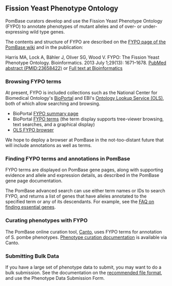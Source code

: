 ## Fission Yeast Phenotype Ontology

PomBase curators develop and use the Fission Yeast Phenotype Ontology
(FYPO) to annotate phenotypes of mutant alleles and of over- or
under-expressing wild type genes. 

The contents and structure of FYPO are described on the
[FYPO page of the PomBase wiki](http://curation.pombase.org/pombase-trac/wiki/FissionYeastPhenotypeOntology)
and in the publication:

Harris MA, Lock A, Bähler J, Oliver SG, Wood V. FYPO: The Fission
Yeast Phenotype Ontology. Bioinformatics. 2013 July 1;29(13):
1671–1678.
[PubMed abstract (PMID:23658422)](http://www.ncbi.nlm.nih.gov/pubmed/23658422) or
[Full text at Bioinformatics](http://bioinformatics.oxfordjournals.org/content/29/13/1671.long)

### Browsing FYPO terms

At present, FYPO is included collections such as the National Center
for Biomedical Ontology's
[BioPortal](http://bioportal.bioontology.org/) and EBI's
[Ontology Lookup Service (OLS)](http://www.ebi.ac.uk/ontology-lookup/),
both of which allow searching and browsing.

- BioPortal [FYPO summary page](http://bioportal.bioontology.org/ontologies/FYPO)
- BioPortal
  [FYPO terms](http://bioportal.bioontology.org/ontologies/FYPO/?p=classes)
  (the term display supports tree-viewer browsing, text searches, and
  a graphical display)
- [OLS FYPO browser](http://www.ebi.ac.uk/ontology-lookup/browse.do?ontName=FYPO)

We hope to deploy a browser at PomBase in the not-too-distant future
that will include annotations as well as terms.

### Finding FYPO terms and annotations in PomBase

FYPO terms are displayed on PomBase gene pages, along with supporting
evidence and allele and expression details, as described in the
PomBase gene page documentation.

The PomBase advanced search can use either term names or IDs to search
FYPO, and returns a list of genes that have alleles annotated to the
specified term or any of its descendants.  For example, see the
[FAQ on finding essential genes](/faq/can-i-get-list-essential-pombe-genes).

### Curating phenotypes with FYPO

The PomBase online curation tool,
[Canto](http://curation.pombase.org/pombe), uses FYPO terms for
annotation of S. pombe phenotypes.
[Phenotype curation documentation](http://curation.pombase.org/pombe/docs/fypo_annotation)
is available via Canto.

### Submitting Bulk Data

If you have a large set of phenotype data to submit, you may want to
do a bulk submission.  See the documentation on the
[recommended file format](http://www.pombase.org/submit-data/phenotype-data-bulk-upload-format),
and use the Phenotype Data Submission Form.

